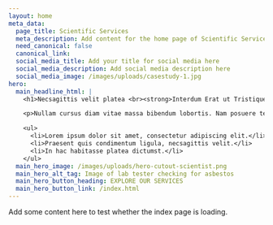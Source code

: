 ```yaml
---
layout: home
meta_data:
  page_title: Scientific Services
  meta_description: Add content for the home page of Scientific Services here...
  need_canonical: false
  canonical_link:
  social_media_title: Add your title for social media here
  social_media_description: Add social media description here
  social_media_image: /images/uploads/casestudy-1.jpg
hero:
  main_headline_html: |
    <h1>Necsagittis velit platea <br><strong>Interdum Erat ut Tristique</strong></h1>

    <p>Nullam cursus diam vitae massa bibendum lobortis. Nam posuere tellus odio, non porttitor neque placerat eget.</p>

    <ul>
      <li>Lorem ipsum dolor sit amet, consectetur adipiscing elit.</li>
      <li>Praesent quis condimentum ligula, necsagittis velit.</li>
      <li>In hac habitasse platea dictumst.</li>
    </ul>
  main_hero_image: /images/uploads/hero-cutout-scientist.png
  main_hero_alt_tag: Image of lab tester checking for asbestos
  main_hero_button_heading: EXPLORE OUR SERVICES
  main_hero_button_link: /index.html
---
```


Add some content here to test whether the index page is loading.
